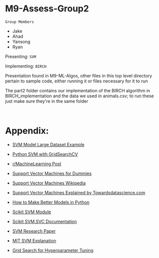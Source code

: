# M9-Assess-Group2

`Group Members`
* Jake
* Ahad
* Yansong
* Ryan

Presenting: `SVM`

Implementing: `BIRCH`

Presentation found in M9-ML-Algos, other files in this top level directory pertain to sample code, either running it or files necessary for it to run

The part2 folder contains our implementation of the BIRCH algorithm in BIRCH_implementation and the data we used in animals.csv; to run these just make sure they're in the same folder

<br/>

# Appendix:

* [SVM Model Large Dataset Example](https://github.com/OnionYams/M9-Assess-Group2/blob/main/SVM%20Model%20(Large%20Dataset%20Example).ipynb)

* [Python SVM with GridSearchCV](https://machinelearningknowledge.ai/python-sklearn-support-vector-machine-svm-tutorial-with-example-gridsearchcv/#:~:text=%20Example%20of%20SVM%20in%20Python%20Sklearn%20,age%20of%20the%20patient%20and%20their...%20More%20)

* [r/MachineLearning Post](https://www.reddit.com/r/MachineLearning/comments/15zrpp/please_explain_support_vector_machines_svm_like_i/)

* [Support Vector Machines for Dummies](https://aylien.com/blog/support-vector-machines-for-dummies-a-simple-explanation)

* [Support Vector Machines Wikipedia](https://en.wikipedia.org/wiki/Support-vector_machine)

* [Support Vector Machines Explained by Towardsdatascience.com](https://towardsdatascience.com/support-vector-machine-explained-8bfef2f17e71#:~:text=Theory%2C%20Implementation%2C%20and%20Visualization%20Support%20Vector%20Machine%20%28SVM%29,to%20explain%2C%20and%20generalizes%20well%20in%20many%20cases)

* [How to Make Better Models in Python](https://towardsdatascience.com/svm-classifier-and-rbf-kernel-how-to-make-better-models-in-python-73bb4914af5b)

* [Scikit SVM Module](https://scikit-learn.org/stable/modules/svm.html) 

* [Scikit SVM.SVC Documentation](https://scikit-learn.org/stable/modules/generated/sklearn.svm.SVC.html)

* [SVM Research Paper](http://cs.unibo.it/~montesi/CBD/Articoli/2015_Support%20vector%20machines%20and%20Word2vec%20for%20text%20classification%20with%20semantic%20features.pdf)

* [MIT SVM Explanation](http://web.mit.edu/6.034/wwwbob/svm.pdf)

* [Grid Search for Hyperparameter Tuning](https://valueml.com/grid-search-for-hyperparameter-tuning-in-svm-using-scikit-learn/#:~:text=Hyperparameters%20in%20SVM%20A%20machine%20learning%20algorithm%20requires,sci-kit%20learn%20package%20that%20provides%20for%20hyperparameter%20tuning.)
